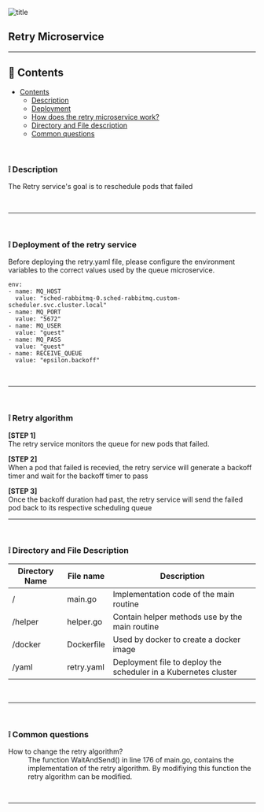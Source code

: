 ![title](https://alexneo.net/epsilon/retry.png "Retry")
## Retry Microservice

---

## :page_facing_up: Contents
- [Contents](#contents)
  - [Description](#desc)
  - [Deployment](#deploy)
  - [How does the retry microservice work?](#work)
  - [Directory and File description](#dir)
  - [Common questions](#qna)


<br>

<a name="desc"/></a> 
### :grey_exclamation: Description

The Retry service's goal is to reschedule pods that failed

<br>

---


<br>

<a name="deploy"/></a> 
### :grey_exclamation: Deployment of the retry service

Before deploying the retry.yaml file, please configure the environment variables to the correct values used by the queue microservice.

    env:
    - name: MQ_HOST
      value: "sched-rabbitmq-0.sched-rabbitmq.custom-scheduler.svc.cluster.local"
    - name: MQ_PORT
      value: "5672"
    - name: MQ_USER
      value: "guest"
    - name: MQ_PASS
      value: "guest"
    - name: RECEIVE_QUEUE
      value: "epsilon.backoff"

<br>

---

<br>

<a name="work"/></a> 
### :grey_exclamation: Retry algorithm

**[STEP 1]**
<br>
The retry service monitors the queue for new pods that failed.
<br>

**[STEP 2]**
<br>
When a pod that failed is recevied, the retry service will generate a backoff timer and wait for the backoff timer to pass
<br>

**[STEP 3]**
<br>
Once the backoff duration had past, the retry service will send the failed pod back to its respective scheduling queue
<br>


---

<br>

<a name="dir"/></a> 
### :grey_exclamation: Directory and File Description

| Directory Name  | File name  | Description                                                     |
|-----------------|------------|-----------------------------------------------------------------|
| /               | main.go    | Implementation code of the main routine                         |
| /helper         | helper.go  | Contain helper methods use by the main routine                  |
| /docker         | Dockerfile | Used by docker to create a docker image                         |
| /yaml           | retry.yaml | Deployment file to deploy the scheduler in a Kubernetes cluster |

<br>

---

<br>

<a name="qna"/></a> 
### :grey_exclamation: Common questions

<dl>
  <dt>How to change the retry algorithm?</dt>
  <dd>The function WaitAndSend() in line 176 of main.go, contains the implementation of the retry algorithm. By modifiying this function the retry algorithm can be modified.</dd>

</dl>

<br>

---
